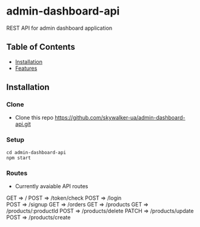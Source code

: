 # admin-dashboard-api
REST API for admin dashboard application

## Table of Contents

- [Installation](#installation)
- [Features](#features)

## Installation

### Clone

- Clone this repo https://github.com/skywalker-ua/admin-dashboard-api.git

### Setup

```shell
cd admin-dashboard-api
npm start
```

### Routes

- Currently avaiable API routes

GET => /
POST => /token/check
POST => /login  
POST => /signup
GET => /orders
GET => /products
GET => /products/:productId
POST => /products/delete
PATCH => /products/update
POST => /products/create
